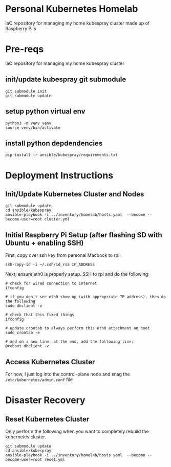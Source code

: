 # Personal Kubernetes Homelab
IaC repository for managing my home kubespray cluster made up of Raspberry Pi's

# Pre-reqs
IaC repository for managing my home kubespray cluster

## init/update kubespray git submodule

```
git submodule init
git submodule update
```

## setup python virtual env

```
python3 -m venv venv
source venv/bin/activate
```

## install python depdendencies

```
pip install -r ansible/kubespray/requirements.txt
```

# Deployment Instructions

## Init/Update Kubernetes Cluster and Nodes

```
git submodule update
cd ansible/kubespray
ansible-playbook -i ../inventory/homelab/hosts.yaml  --become --become-user=root cluster.yml
```


## Initial Raspberry Pi Setup (after flashing SD with Ubuntu + enabling SSH)

First, copy over ssh key from personal Macbook to rpi:

```
ssh-copy-id -i ~/.ssh/id_rsa IP_ADDRESS
```

Next, ensure eth0 is properly setup. SSH to rpi and do the following:

```
# check for wired connection to internet
ifconfig

# if you don't see eth0 show up (with appropriate IP address), then do the following
sudo dhclient -v 

# check that this fixed things
ifconfig

# update crontab to always perform this eth0 attachment on boot
sudo crontab -e

# and on a new line, at the end, add the following line: 
@reboot dhclient -v
```

## Access Kubernetes Cluster

For now, I just log into the control-plane node and snag the `/etc/kubernetes/admin.conf` file 

# Disaster Recovery

## Reset Kubernetes Cluster

Only perform the following when you want to completely rebuild the kubernetes cluster.

```
git submodule update
cd ansible/kubespray
ansible-playbook -i ../inventory/homelab/hosts.yaml  --become --become-user=root reset.yml
```
